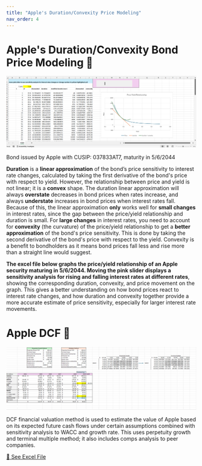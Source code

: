 ```yaml
---
title: "Apple's Duration/Convexity Price Modeling"
nav_order: 4
---
```

# **Apple's Duration/Convexity Bond Price Modeling 🍎**
![Screenshot](apple_screenshot.png)

Bond issued by Apple with CUSIP: 037833AT7, maturity in 5/6/2044

**Duration** is a **linear approximation** of the bond’s price sensitivity to interest rate changes, calculated by taking the first derivative of the bond's price with respect to yield. However, the relationship between price and yield is not linear; it is a **convex** shape. The duration linear approximation will always **overstate** decreases in bond prices when rates increase, and always **understate** increases in bond prices when interest rates fall. Because of this, the linear approximation **only** works well for **small changes** in interest rates, since the gap between the price/yield relationship and duration is small. For **large changes** in interest rates, you need to account for **convexity** (the curvature) of the price/yield relationship to get a **better approximation** of the bond's price sensitivity. This is done by taking the second derivative of the bond's price with respect to the yield. Convexity is a benefit to bondholders as it means bond prices fall less and rise more than a straight line would suggest. 

**The excel file below graphs the price/yield relationship of an Apple security maturing in 5/6/2044. Moving the **pink slider** displays a **sensitivity analysis** for rising and falling interest rates at different rates**, showing the corresponding duration, convexity, and price movement on the graph. This gives a better understanding on how bond prices react to interest rate changes, and how duration and convexity together provide a more accurate estimate of price sensitivity, especially for larger interest rate movements.

# **Apple DCF 🍎**
![Screenshot](apple_dcf.png)

DCF financial valuation method is used to estimate the value of Apple based on its expected future cash flows under certain assumptions combined with sensitivity analysis to WACC and growth rate. This uses perpetuity growth and terminal multiple method; it also includes comps analysis to peer companies.

<a href="https://aaishahaslam.github.io/projects/project4/apple_bond_analysis_and_dcf.xlsx" class="btn btn-primary" role="button" target="_blank">🔗 See Excel File</a>

